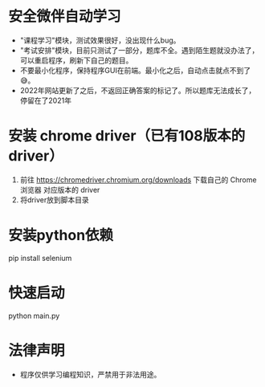 
# 安全微伴自动学习
- "课程学习"模块，测试效果很好，没出现什么bug。
- "考试安排"模块，目前只测试了一部分，题库不全。遇到陌生题就没办法了，可以重启程序，刷新下自己的题目。
- 不要最小化程序，保持程序GUI在前端。最小化之后，自动点击就点不到了😅。
- 2022年网站更新了之后，不返回正确答案的标记了。所以题库无法成长了，停留在了2021年

# 安装 chrome driver（已有108版本的driver）
1. 前往 https://chromedriver.chromium.org/downloads 下载自己的 Chrome浏览器 对应版本的 driver
2. 将driver放到脚本目录

# 安装python依赖
pip install selenium

# 快速启动
python main.py

# 法律声明
- 程序仅供学习编程知识，严禁用于非法用途。
